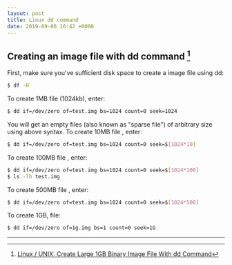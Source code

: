 ```yaml
---
layout: post
title: Linux dd command
date: 2019-09-06 16:42 +0000
---
```


## Creating an image file with dd command [^1]
[^1]: [Linux / UNIX: Create Large 1GB Binary Image File With dd Command](https://www.cyberciti.biz/faq/howto-create-lage-files-with-dd-command/)

First, make sure you've sufficient disk space to create a image file using dd:
```bash
$ df -H
```
To create 1MB file (1024kb), enter:
```bash
$ dd if=/dev/zero of=test.img bs=1024 count=0 seek=1024
```
You will get an empty files (also known as "sparse file") of arbitrary size using above syntax. To create 10MB file , enter:
```bash
$ dd if=/dev/zero of=test.img bs=1024 count=0 seek=$[1024*10]
```
To create 100MB file , enter:
```bash
$ dd if=/dev/zero of=test.img bs=1024 count=0 seek=$[1024*100]
$ ls -lh test.img
```

To create 500MB file , enter:
```bash
$ dd if=/dev/zero of=test.img bs=1024 count=0 seek=$[1024*500]
```

To create 1GB, file:
```bash
$ dd if=/dev/zero of=1g.img bs=1 count=0 seek=1G
```


---


